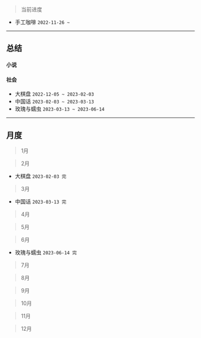 > 当前进度

- 手工咖啡 `2022-11-26 ~ `

---

## 总结

#### 小说

#### 社会

- 大棋盘 `2022-12-05 ~ 2023-02-03`
- 中国话 `2023-02-03 ~ 2023-03-13`
- 玫瑰与蠕虫 `2023-03-13 ~ 2023-06-14`

--- 

## 月度

> 1月

> 2月

- 大棋盘 `2023-02-03 完`

> 3月

- 中国话 `2023-03-13 完`

> 4月

> 5月

> 6月

- 玫瑰与蠕虫 `2023-06-14 完`

> 7月

> 8月

> 9月

> 10月

> 11月

> 12月

